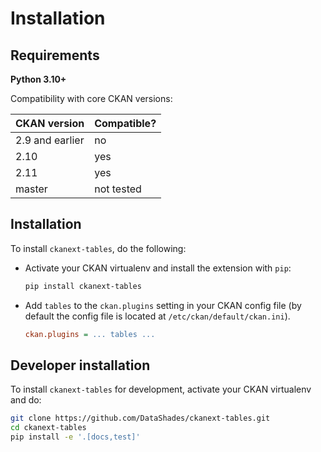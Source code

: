 # Installation

## Requirements

**Python 3.10+**

Compatibility with core CKAN versions:

| CKAN version    | Compatible?   |
| --------------- | ------------- |
| 2.9 and earlier | no            |
| 2.10            | yes           |
| 2.11            | yes           |
| master          | not tested    |

## Installation

To install `ckanext-tables`, do the following:

- Activate your CKAN virtualenv and install the extension with `pip`:

    ```sh
    pip install ckanext-tables
    ```

- Add `tables` to the `ckan.plugins` setting in your CKAN
   config file (by default the config file is located at
   `/etc/ckan/default/ckan.ini`).

    ```ini
    ckan.plugins = ... tables ...
    ```

## Developer installation

To install `ckanext-tables` for development, activate your CKAN virtualenv and
do:

```sh
git clone https://github.com/DataShades/ckanext-tables.git
cd ckanext-tables
pip install -e '.[docs,test]'
```

